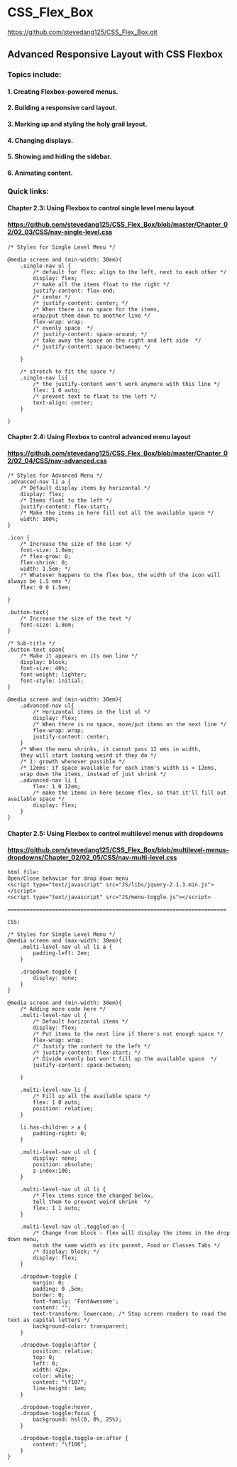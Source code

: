 # CSS_Flex_Box
https://github.com/stevedang125/CSS_Flex_Box.git
## Advanced Responsive Layout with CSS Flexbox
### Topics include:

#### 1. Creating Flexbox-powered menus.

#### 2. Building a responsive card layout.

#### 3. Marking up and styling the holy grail layout.

#### 4. Changing displays.

#### 5. Showing and hiding the sidebar.

#### 6. Animating content.

### Quick links:

#### Chapter 2.3: Using Flexbox to control single level menu layout
#### https://github.com/stevedang125/CSS_Flex_Box/blob/master/Chapter_02/02_03/CSS/nav-single-level.css
```
/* Styles for Single Level Menu */

@media screen and (min-width: 30em){
    .single-nav ul {
        /* default for flex: align to the left, next to each other */
        display: flex;
        /* make all the items float to the right */
        justify-content: flex-end;
        /* center */
        /* justify-content: center; */
        /* When there is no space for the items, 
        wrap/put them down to another line */
        flex-wrap: wrap;
        /* evenly space  */
        /* justify-content: space-around; */
        /* take away the space on the right and left side  */
        /* justify-content: space-between; */
        
    }

    /* stretch to fit the space */
    .single-nav li{
        /* the justify-content won't work anymore with this line */
        flex: 1 0 auto;
        /* prevent text to float to the left */
        text-align: center;
    }
    
}
```

#### Chapter 2.4: Using Flexbox to control advanced menu layout
#### https://github.com/stevedang125/CSS_Flex_Box/blob/master/Chapter_02/02_04/CSS/nav-advanced.css
```
/* Styles for Advanced Menu */
.advanced-nav li a {
    /* Default display items by horizontal */
    display: flex;
    /* Items float to the left */
    justify-content: flex-start;
    /* Make the items in here fill out all the available space */
    width: 100%;    
}

.icon {
    /* Increase the size of the icon */
    font-size: 1.8em;
    /* flex-grow: 0;
    flex-shrink: 0;
    width: 1.5em; */
    /* Whatever happens to the flex box, the width of the icon will always be 1.5 ems */
    flex: 0 0 1.5em;

}

.button-text{
    /* Increase the size of the text */
    font-size: 1.8em;
}

/* Sub-title */
.button-text span{
    /* Make it appears on its own line */
    display: block;
    font-size: 40%;
    font-weight: lighter;
    font-style: initial;
}

@media screen and (min-width: 30em){
    .advanced-nav ul{
        /* Horizontal items in the list ul */
        display: flex;
        /* When there is no space, move/put items on the next line */
        flex-wrap: wrap;
        justify-content: center;
    }
    /* When the menu shrinks, it cannot pass 12 ems in width, 
    they will start looking weird if they do */
    /* 1: growth whenever possible */
    /* 12ems: if space available for each item's width is < 12ems,
    wrap down the items, instead of just shrink */
    .advanced-nav li {
        flex: 1 0 12em;
        /* make the items in here become flex, so that it'll fill out available space */
        display: flex;
    }
}
```

#### Chapter 2.5: Using Flexbox to control multilevel menus with dropdowns
#### https://github.com/stevedang125/CSS_Flex_Box/blob/multilevel-menus-dropdowns/Chapter_02/02_05/CSS/nav-multi-level.css
```
html file:
Open/Close behavior for drop down menu
<script type="text/javascript" src="JS/libs/jquery-2.1.3.min.js"></script>
<script type="text/javascript" src="JS/menu-toggle.js"></script>

=====================================================================

CSS:

/* Styles for Single Level Menu */
@media screen and (max-width: 30em){
    .multi-level-nav ul ul li a {
        padding-left: 2em;
    }

    .dropdown-toggle {
        display: none;
    }
}

@media screen and (min-width: 30em){
    /* Adding more code here */
    .multi-level-nav ul {
        /* Default horizontal items */
        display: flex;
        /* Put items to the next line if there's not enough space */
        flex-wrap: wrap;
        /* Justify the content to the left */
        /* justify-content: flex-start; */
        /* Divide evenly but won't fill up the available space  */
        justify-content: space-between;
        
    }   

    .multi-level-nav li {
        /* Fill up all the available space */
        flex: 1 0 auto;
        position: relative;
    }

    li.has-children > a {
        padding-right: 0;
    }

    .multi-level-nav ul ul {
        display: none;
        position: absolute;
        z-index:100;
    }

    .multi-level-nav ul ul li {
        /* Flex items since the changed below, 
        tell them to prevent weird shrink  */
        flex: 1 1 auto;
    }

    .multi-level-nav ul .toggled-on {
        /* Change from block - flex will display the items in the drop down menu,
        match the same width as its parent, Food or Classes Tabs */
        /* display: block; */
        display: flex;
    }

    .dropdown-toggle {
        margin: 0;
        padding: 0 .5em;
        border: 0;
        font-family: 'FontAwesome';
        content: "";
        text-transform: lowercase; /* Stop screen readers to read the text as capital letters */
        background-color: transparent;
    }

    .dropdown-toggle:after {
        position: relative;
        top: 0;
        left: 0;
        width: 42px;
        color: white;
        content: "\f107";
        line-height: 1em;   
    }

    .dropdown-toggle:hover,
    .dropdown-toggle:focus {
        background: hsl(0, 0%, 25%);
    }

    .dropdown-toggle.toggle-on:after {
        content: "\f106";
    }
}

```
